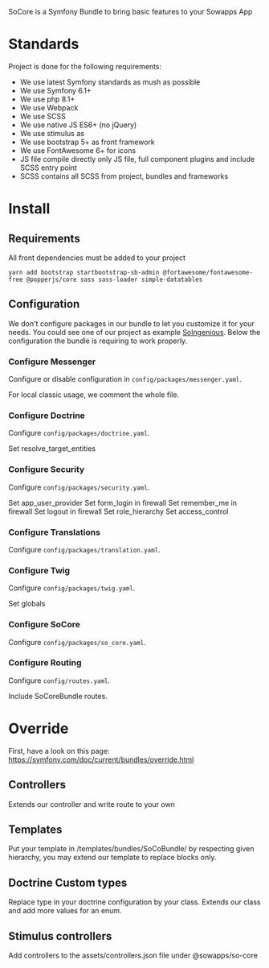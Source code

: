 SoCore is a Symfony Bundle to bring basic features to your Sowapps App

# Standards

Project is done for the following requirements:

- We use latest Symfony standards as mush as possible
- We use Symfony 6.1+
- We use php 8.1+
- We use Webpack
- We use SCSS
- We use native JS ES6+ (no jQuery)
- We use stimulus as
- We use bootstrap 5+ as front framework
- We use FontAwesome 6+ for icons
- JS file compile directly only JS file, full component plugins and include SCSS entry point
- SCSS contains all SCSS from project, bundles and frameworks

# Install

## Requirements

All front dependencies must be added to your project

```
yarn add bootstrap startbootstrap-sb-admin @fortawesome/fontawesome-free @popperjs/core sass sass-loader simple-datatables
```

## Configuration

We don't configure packages in our bundle to let you customize it for your needs.
You could see one of our project as example [SoIngenious](https://github.com/Sowapps/symfony-so-ingenious-demo/tree/main/config/packages).
Below the configuration the bundle is requiring to work properly.

### Configure Messenger

Configure or disable configuration in `config/packages/messenger.yaml`.

For local classic usage, we comment the whole file.

### Configure Doctrine

Configure `config/packages/doctrine.yaml`.

Set resolve_target_entities

### Configure Security

Configure `config/packages/security.yaml`.

Set app_user_provider
Set form_login in firewall
Set remember_me in firewall
Set logout in firewall
Set role_hierarchy
Set access_control

### Configure Translations

Configure `config/packages/translation.yaml`.

### Configure Twig

Configure `config/packages/twig.yaml`.

Set globals

### Configure SoCore

Configure `config/packages/so_core.yaml`.

### Configure Routing

Configure `config/routes.yaml`.

Include SoCoreBundle routes.

# Override

First, have a look on this page: https://symfony.com/doc/current/bundles/override.html

## Controllers

Extends our controller and write route to your own

## Templates

Put your template in /templates/bundles/SoCoBundle/ by respecting given hierarchy, you may extend our template to replace blocks only.

## Doctrine Custom types

Replace type in your doctrine configuration by your class. Extends our class and add more values for an enum.

## Stimulus controllers

Add controllers to the assets/controllers.json file under @sowapps/so-core
